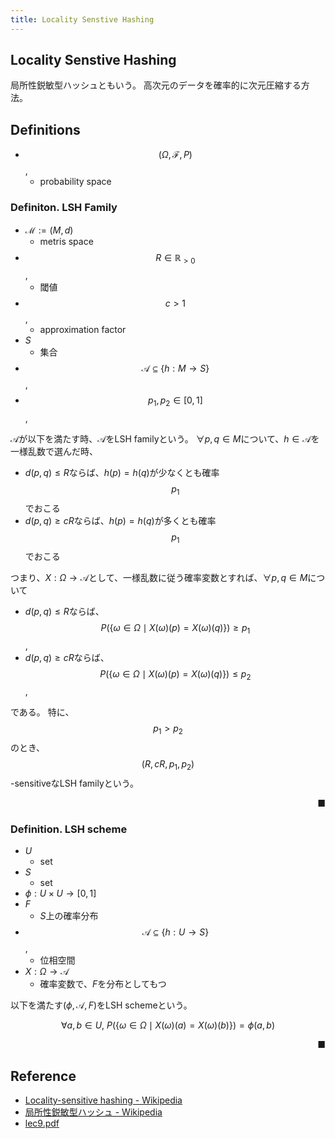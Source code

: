 ```yaml
---
title: Locality Senstive Hashing
---
```


## Locality Senstive Hashing
局所性鋭敏型ハッシュともいう。
高次元のデータを確率的に次元圧縮する方法。

## Definitions
* $$(\Omega, \mathcal{F}, P)$$,
    * probability space

### Definiton. LSH Family
* $\mathcal{M} := (M, d)$
    * metris space
* $$R \in \mathbb{R}_{> 0}$$,
    * 閾値
* $$c > 1$$,
    * approximation factor
* $S$
    * 集合
* $$\mathcal{A} \subseteq \{h: M \rightarrow S\}$$,
* $$p_{1}, p_{2} \in [0, 1]$$,

$\mathcal{A}$が以下を満たす時、$\mathcal{A}$をLSH familyという。
$\forall p, q \in M$について、$h \in \mathcal{A}$を一様乱数で選んだ時、

* $d(p, q) \le R$ならば、$h(p) = h(q)$が少なくとも確率$$p_{1}$$でおこる
* $d(p, q) \ge cR$ならば、$h(p) = h(q)$が多くとも確率$$p_{1}$$でおこる

つまり、$X: \Omega \rightarrow \mathcal{A}$として、一様乱数に従う確率変数とすれば、$\forall p, q \in M$について

* $d(p, q) \le R$ならば、$$P(\{\omega \in \Omega \mid X(\omega)(p) = X(\omega)(q)\}) \ge p_{1}$$,
* $d(p, q) \ge cR$ならば、$$P(\{\omega \in \Omega \mid X(\omega)(p) = X(\omega)(q)\}) \le p_{2}$$,

である。
特に、$$p_{1} > p_{2}$$のとき、$$(R, cR, p_{1}, p_{2})$$-sensitiveなLSH familyという。

<div class="end-of-statement" style="text-align: right">■</div>

### Definition. LSH scheme
* $U$
    * set
* $S$
    * set
* $\phi: U \times U \rightarrow [0, 1]$
* $F$
    * $S$上の確率分布 
* $$\mathcal{A} \subseteq \{h: U \rightarrow S\}$$,
    * 位相空間
* $X: \Omega \rightarrow \mathcal{A}$
    * 確率変数で、$F$を分布としてもつ

以下を満たす$(\phi, \mathcal{A}, F)$をLSH schemeという。 

$$
    \forall a, b \in U,
    \
    P(\{\omega \in \Omega \mid X(\omega)(a) = X(\omega)(b)\})
    =
    \phi(a, b)
$$

<div class="end-of-statement" style="text-align: right">■</div>

## Reference
* [Locality-sensitive hashing - Wikipedia](https://en.wikipedia.org/wiki/Locality-sensitive_hashing)
* [局所性鋭敏型ハッシュ - Wikipedia](https://ja.wikipedia.org/wiki/%E5%B1%80%E6%89%80%E6%80%A7%E9%8B%AD%E6%95%8F%E5%9E%8B%E3%83%8F%E3%83%83%E3%82%B7%E3%83%A5)
* [lec9.pdf](http://sd.is.uec.ac.jp/koga/lecture/IF2/lec9.pdf)
